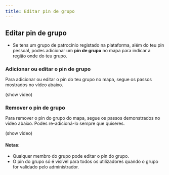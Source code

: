 ```yaml
---
title: Editar pin de grupo
---
```


<style>
  span {
    font-size: 14px;
  }
  li {
    margin: 0 !important;
  }
  h3 {
    margin-bottom: 0;
  }
</style>

## Editar pin de grupo

- <span>Se tens um grupo de patrocínio registado na plataforma, além do teu pin pessoal, podes adicionar um <strong>pin de grupo</strong> no mapa para indicar a região onde do teu grupo.</span>

### Adicionar ou editar o pin de grupo
<span>Para adicionar ou editar o pin do teu grupo no mapa, segue os passos mostrados no vídeo abaixo.</span>

(show video)

### Remover o pin de grupo
<span>Para remover o pin do grupo do mapa, segue os passos demonstrados no vídeo abaixo. Podes re-adicioná-lo sempre que quiseres.</span>

(show video)

#### Notas:
- <span>Qualquer membro do grupo pode editar o pin do grupo.</span>
- <span>O pin do grupo só é visível para todos os utilizadores quando o grupo for validado pelo administrador.</span>